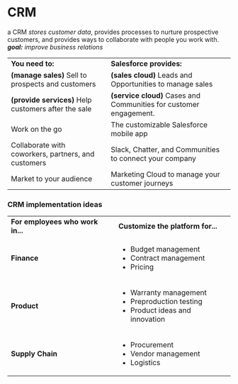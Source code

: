 # CRM
a CRM _stores customer data_, provides processes to nurture prospective customers, and provides ways to collaborate with people you work with.
***goal:** improve business relations* <br/>
<table>
<tr>  
  <td> <b>You need to:	</b></td>
  <td> <b>Salesforce provides:</b></td>
</tr>  
<tr>
  <td> <b>(manage sales)</b> Sell to prospects and customers	</td>
  <td> <b>(sales cloud)</b> Leads and Opportunities to manage sales</td>
</tr>  
<tr>
  <td> <b>(provide services)</b> Help customers after the sale	</td>
  <td> <b>(service cloud)</b> Cases and Communities for customer engagement.</td>
</tr>  
<tr>
  <td> <b></b> Work on the go	</td>
  <td> <b></b> The customizable Salesforce mobile app</td>
</tr>  
<tr>
  <td> <b></b> Collaborate with coworkers, partners, and customers	</td>
  <td> <b></b> Slack, Chatter, and Communities to connect your company</td>
</tr>  
<tr>
  <td> <b></b> Market to your audience	</td>
  <td> <b></b> Marketing Cloud to manage your customer journeys</td>
</tr>  
</table>



### CRM implementation ideas

<table>
<tr>  
  <td> <b>For employees who work in...</b></td>
  <td> <b>Customize the platform for...</b></td>
</tr>  
<tr>
  <td> <b>Finance</b> </td>
<td>
  
  - Budget management
  - Contract management
  - Pricing
</td>
</tr>  
<tr>
  <td> <b>Product</b></td>
<td> 

  - Warranty management
  - Preproduction testing
  - Product ideas and innovation
</td>
</tr>  
<tr>
  <td> <b>Supply Chain</b></td>
<td>

  - Procurement
  - Vendor management
  - Logistics
</td>
</tr>   
</table>

